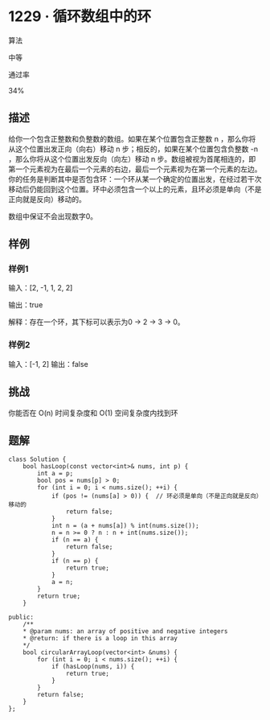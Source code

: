 # 1229 · 循环数组中的环

算法

中等

通过率

34%

## 描述

给你一个包含正整数和负整数的数组。如果在某个位置包含正整数 n ，那么你将从这个位置出发正向（向右）移动 n 步；相反的，如果在某个位置包含负整数 -n ，那么你将从这个位置出发反向（向左）移动 n 步。数组被视为首尾相连的，即第一个元素视为在最后一个元素的右边，最后一个元素视为在第一个元素的左边。你的任务是判断其中是否包含环：一个环从某一个确定的位置出发，在经过若干次移动后仍能回到这个位置。环中必须包含一个以上的元素，且环必须是单向（不是正向就是反向）移动的。

数组中保证不会出现数字0。

## 样例

### 样例1

输入：[2, -1, 1, 2, 2]

输出：true

解释：存在一个环，其下标可以表示为0 -> 2 -> 3 -> 0。

### 样例2

输入：[-1, 2]
输出：false

## 挑战

你能否在 O(n) 时间复杂度和 O(1) 空间复杂度内找到环

## 题解

    class Solution {
        bool hasLoop(const vector<int>& nums, int p) {
            int a = p;
            bool pos = nums[p] > 0;
            for (int i = 0; i < nums.size(); ++i) {
                if (pos != (nums[a] > 0)) {  // 环必须是单向（不是正向就是反向）移动的
                    return false;
                }
                int n = (a + nums[a]) % int(nums.size());
                n = n >= 0 ? n : n + int(nums.size());
                if (n == a) {
                    return false;
                }
                if (n == p) {
                    return true;
                }
                a = n;
            }
            return true;
        }

    public:
        /**
        * @param nums: an array of positive and negative integers
        * @return: if there is a loop in this array
        */
        bool circularArrayLoop(vector<int> &nums) {
            for (int i = 0; i < nums.size(); ++i) {
                if (hasLoop(nums, i)) {
                    return true;
                }
            }
            return false;
        }
    };
